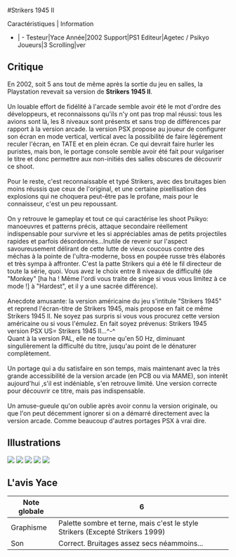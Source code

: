 #Strikers 1945 II

Caractéristiques | Information
- | -
Testeur|Yace
Année|2002
Support|PS1
Editeur|Agetec / Psikyo
Joueurs|3
Scrolling|ver

## Critique
En 2002, soit 5 ans tout de même après la sortie du jeu en salles, la Playstation revevait sa version de <b>Strikers 1945 II</b>.<br/><br/>Un louable effort de fidélité à l'arcade semble avoir été le mot d'ordre des développeurs, et reconnaissons qu'ils n'y ont pas trop mal réussi: tous les avions sont là, les 8 niveaux sont présents et sans trop de différences par rapport à la version arcade. la version PSX propose au joueur de configurer son écran en mode vertical, vertical avec la possibilité de faire légèrement reculer l'écran, en TATE et en plein écran. Ce qui devrait faire hurler les puristes, mais bon, le portage console semble avoir été fait pour vulgariser le titre et donc permettre aux non-initiés des salles obscures de découvrir ce shoot.<br/><br/>Pour le reste, c'est reconnaissable et typé Strikers, avec des bruitages bien moins réussis que ceux de l'original, et une certaine pixellisation des explosions qui ne choquera peut-être pas le profane, mais pour le connaisseur, c'est un peu repoussant.<br/><br/>On y retrouve le gameplay et tout ce qui caractérise les shoot Psikyo: manoeuvres et patterns précis, attaque secondaire réellement indispensable pour survivre et les si appréciables amas de petits projectiles rapides et parfois désordonnés...Inutile de revenir sur l'aspect savoureusement délirant de cette lutte de vieux coucous contre des méchas à la pointe de l'ultra-moderne, boss en poupée russe très élaborés et très sympa à affronter. C'est la patte Strikers qui a été le fil directeur de toute la série, quoi. Vous avez le choix entre 8 niveaux de difficulté (de "Monkey" [ha ha ! Même l'ordi vous traite de singe si vous vous limitez à ce mode !] à "Hardest", et il y a une sacrée différence).<br/><br/>Anecdote amusante: la version américaine du jeu s'intitule "Strikers 1945" et reprend l'écran-titre de Strikers 1945, mais propose en fait ce même Strikers 1945 II. Ne soyez pas surpris si vous vous procurez cette version américaine ou si vous l'émulez. En fait soyez prévenus: Strikers 1945 version PSX US= Strikers 1945 II...^-^<br/>Quant à la version PAL, elle ne tourne qu'en 50 Hz, diminuant singulièrement la difficulté du titre, jusqu'au point de le dénaturer complètement.<br/><br/>Un portage qui a du satisfaire en son temps, mais maintenant avec la très grande accessibilité de la version arcade (en PCB ou via MAME), son interêt aujourd'hui ,s'il est indéniable, s'en retrouve limité. Une version correcte pour découvrir ce titre, mais pas indispensable.<br/><br/>Un amuse-gueule qu'on oublie après avoir connu la version originale, ou que l'on peut décemment ignorer si on a démarré directement avec la version arcade. Comme beaucoup d'autres portages PSX à vrai dire.

## Illustrations
![](http://www.shmup.com/images/thumbs/img_fiche_1_1124.jpg)
![](http://www.shmup.com/images/thumbs/img_fiche_2_1124.jpg)
![](http://www.shmup.com/images/thumbs/img_fiche_3_1124.jpg)
![](http://www.shmup.com/images/thumbs/)
![](http://www.shmup.com/images/thumbs/)

## L'avis Yace
Note globale|6
-|-
Graphisme|Palette sombre et terne, mais c'est le style Strikers (Excepté Strikers 1999)
Son|Correct. Bruitages assez secs néammoins...
